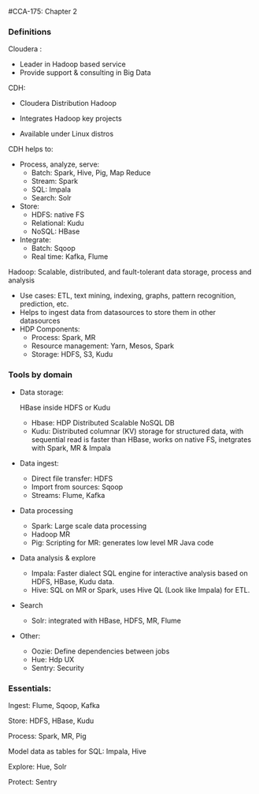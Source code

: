 #CCA-175: Chapter 2 

### Definitions

Cloudera :

- Leader in Hadoop based service
- Provide support & consulting in Big Data

CDH: 

- Cloudera Distribution Hadoop

- Integrates Hadoop key projects

- Available under Linux distros 

CDH helps to:

- Process, analyze, serve:
  - Batch: Spark, Hive, Pig, Map  Reduce
  - Stream: Spark
  - SQL: Impala
  - Search: Solr
- Store:
  - HDFS: native FS
  - Relational: Kudu
  - NoSQL: HBase
- Integrate: 
  - Batch: Sqoop
  - Real time: Kafka, Flume

Hadoop: Scalable, distributed, and fault-tolerant data storage, process and analysis

- Use cases: ETL, text mining, indexing, graphs, pattern recognition, prediction, etc.
- Helps to ingest data from datasources to store them in other datasources
- HDP Components: 
  - Process: Spark, MR
  - Resource management: Yarn, Mesos, Spark
  - Storage: HDFS, S3, Kudu

### Tools by domain

- Data storage:

  HBase inside HDFS or Kudu

  - Hbase: HDP Distributed Scalable NoSQL DB
  - Kudu: Distributed columnar (KV) storage for structured data, with sequential read is faster than HBase, works on native FS, inetgrates with Spark, MR & Impala

- Data ingest:

  - Direct file transfer: HDFS
  - Import from sources: Sqoop
  - Streams: Flume, Kafka

- Data processing

  - Spark: Large scale data processing
  - Hadoop MR 
  - Pig: Scripting for MR: generates low level MR Java code

- Data analysis & explore

  - Impala: Faster dialect SQL engine for interactive analysis based on HDFS, HBase, Kudu data.
  - Hive: SQL on MR or Spark, uses Hive QL (Look like Impala) for ETL.

- Search

  - Solr: integrated with HBase, HDFS, MR, Flume

- Other:

  - Oozie: Define dependencies between jobs
  - Hue: Hdp UX
  - Sentry: Security

### Essentials:

Ingest: Flume, Sqoop, Kafka

Store: HDFS, HBase, Kudu

Process: Spark, MR, Pig

Model data as tables for SQL: Impala, Hive

Explore: Hue, Solr

Protect: Sentry
